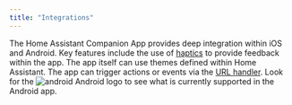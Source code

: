 ```yaml
---
title: "Integrations"
---
```


The Home Assistant Companion App provides deep integration within iOS and Android. Key features include the use of [haptics](haptics.md) to provide feedback within the app. The app itself can use themes defined within Home Assistant. The app can trigger actions or events via the [URL handler](url-handler.md).  Look for the ![android](assets/android.svg) Android logo to see what is currently supported in the Android app.
